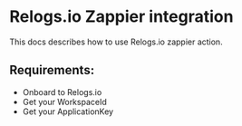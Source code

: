 # Relogs.io Zappier integration 
This docs describes how to use Relogs.io zappier action.

## Requirements:
- Onboard to Relogs.io
- Get your WorkspaceId
- Get your ApplicationKey